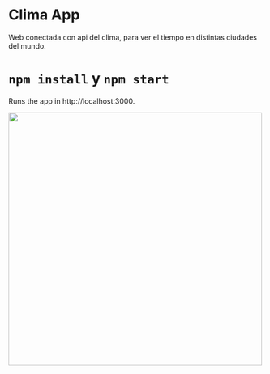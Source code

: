 # Clima App

Web conectada con api del clima, para ver el tiempo en distintas ciudades del mundo.

# `npm install` y `npm start`

Runs the app in http://localhost:3000.

<img src="https://i.ibb.co/PWLjr1q/clima.png" width=500 />
